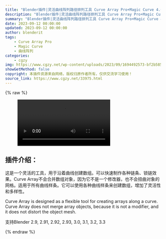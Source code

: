 ```yaml
---
title: "Blender插件|灵活曲线阵列路径排列工具 Curve Array Pro+Magic Curve 4.0.2"
description: "Blender插件|灵活曲线阵列路径排列工具 Curve Array Pro+Magic Curve 4.0.2"
summary: "Blender插件|灵活曲线阵列路径排列工具 Curve Array Pro+Magic Curve 4.0.2"
date: 2023-09-12 00:00:00
updated: 2023-09-12 00:00:00
author: blenderit
tags: 
    - Curve Array Pro
    - Magic Curve
    - 曲线阵列
categories:
    - cgzy
img: https://www.cgzy.net/wp-content/uploads/2023/09/1694492573-bf2b585aaeb7a04.webp
showGetMethod: false
copyright: 本插件资源来自网络，版权归原作者所有，仅供交流学习使用！
source_link: https://www.cgzy.net/33975.html
---
```


{% raw %}
<figure class="wp-block-video aligncenter"><video controls src="http://cloud.video.taobao.com/play/u/null/p/1/e/6/t/1/427493598956.mp4"></video></figure><div class="wp-block-pandastudio-title"><div class="title_style_01"><h2 id="h2-0">插件介绍：</h2></div></div><p class="is-style-text-indent-2em">这是一个灵活的工具，用于沿着曲线创建数组。可以快速制作各种链条、锁链效果。Curve Array不会合并数组对象，因为它不是一个修改器，也不会扭曲对象的网格。适用于所有曲线样条。它可以使用各种曲线样条来创建数组，增加了灵活性和多样性。</p><p>Curve Array is designed as a flexible tool for creating arrays along a curve. Curve Array does not merge array objects, because it is not a modifier, and it does not distort the object mesh.</p><div class="wp-block-pandastudio-tips"><div class="tip success "><p>支持Blender 2.9, 2.91, 2.92, 2.93, 3.0, 3.1, 3.2, 3.3</p>
</div></div>
<div style="display: none">cgzy</div>
{% endraw %}